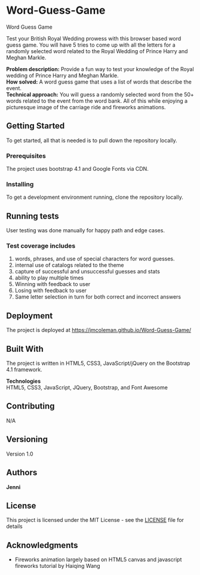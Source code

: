 # Word-Guess-Game
Word Guess Game

Test your British Royal Wedding prowess with this browser based word guess game.  You will have 5 tries to come up with all the letters for a randomly selected word related to the Royal Wedding of Prince Harry and Meghan Markle.

**Problem description:** Provide a fun way to test your knowledge of the Royal wedding of Prince Harry and Meghan Markle.\
**How solved:** A word guess game that uses a list of words that describe the event.\
**Technical approach:** You will guess a randomly selected word from the 50+ words related to the event from the word bank.  All of this while enjoying a picturesque image of the carriage ride and fireworks animations.

## Getting Started

To get started, all that is needed is to pull down the repository locally.

### Prerequisites

The project uses bootstrap 4.1 and Google Fonts via CDN. 

### Installing

To get a development environment running, clone the repository locally.

## Running tests

User testing was done manually for happy path and edge cases.

### Test coverage includes

1. words, phrases, and use of special characters for word guesses.
2. internal use of catalogs related to the theme
3. capture of successful and unsuccessful guesses and stats
4. ability to play multiple times
5. Winning with feedback to user
6. Losing with feedback to user
7. Same letter selection in turn for both correct and incorrect answers

## Deployment

The project is deployed at https://jmcoleman.github.io/Word-Guess-Game/

## Built With

The project is written in HTML5, CSS3, JavaScript/jQuery on the Bootstrap 4.1 framework.

**Technologies**\
HTML5, CSS3, JavaScript, JQuery, Bootstrap, and Font Awesome

## Contributing

N/A

## Versioning

Version 1.0

## Authors

**Jenni** 

## License

This project is licensed under the MIT License - see the [LICENSE](LICENSE) file for details

## Acknowledgments

* Fireworks animation largely based on HTML5 canvas and javascript fireworks tutorial by Haiqing Wang


